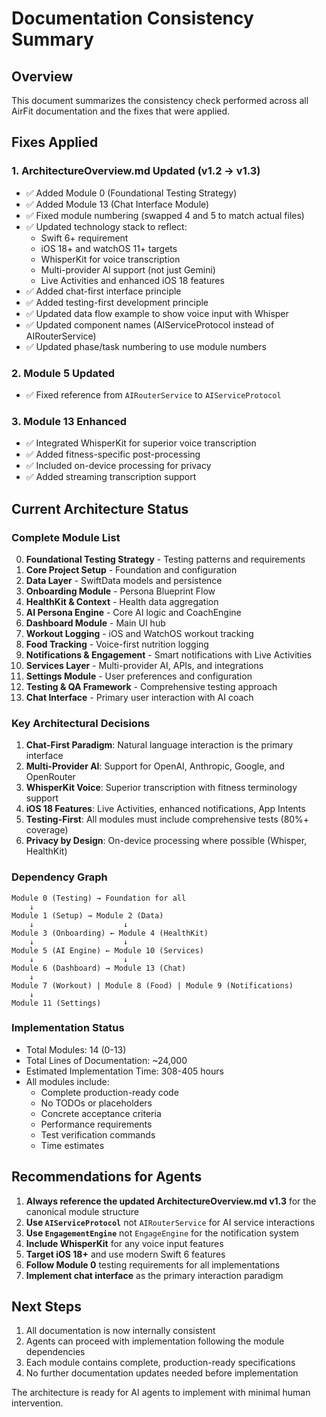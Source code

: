 # Documentation Consistency Summary

## Overview
This document summarizes the consistency check performed across all AirFit documentation and the fixes that were applied.

## Fixes Applied

### 1. ArchitectureOverview.md Updated (v1.2 → v1.3)
- ✅ Added Module 0 (Foundational Testing Strategy)
- ✅ Added Module 13 (Chat Interface Module)
- ✅ Fixed module numbering (swapped 4 and 5 to match actual files)
- ✅ Updated technology stack to reflect:
  - Swift 6+ requirement
  - iOS 18+ and watchOS 11+ targets
  - WhisperKit for voice transcription
  - Multi-provider AI support (not just Gemini)
  - Live Activities and enhanced iOS 18 features
- ✅ Added chat-first interface principle
- ✅ Added testing-first development principle
- ✅ Updated data flow example to show voice input with Whisper
- ✅ Updated component names (AIServiceProtocol instead of AIRouterService)
- ✅ Updated phase/task numbering to use module numbers

### 2. Module 5 Updated
- ✅ Fixed reference from `AIRouterService` to `AIServiceProtocol`

### 3. Module 13 Enhanced
- ✅ Integrated WhisperKit for superior voice transcription
- ✅ Added fitness-specific post-processing
- ✅ Included on-device processing for privacy
- ✅ Added streaming transcription support

## Current Architecture Status

### Complete Module List
0. **Foundational Testing Strategy** - Testing patterns and requirements
1. **Core Project Setup** - Foundation and configuration
2. **Data Layer** - SwiftData models and persistence
3. **Onboarding Module** - Persona Blueprint Flow
4. **HealthKit & Context** - Health data aggregation
5. **AI Persona Engine** - Core AI logic and CoachEngine
6. **Dashboard Module** - Main UI hub
7. **Workout Logging** - iOS and WatchOS workout tracking
8. **Food Tracking** - Voice-first nutrition logging
9. **Notifications & Engagement** - Smart notifications with Live Activities
10. **Services Layer** - Multi-provider AI, APIs, and integrations
11. **Settings Module** - User preferences and configuration
12. **Testing & QA Framework** - Comprehensive testing approach
13. **Chat Interface** - Primary user interaction with AI coach

### Key Architectural Decisions
1. **Chat-First Paradigm**: Natural language interaction is the primary interface
2. **Multi-Provider AI**: Support for OpenAI, Anthropic, Google, and OpenRouter
3. **WhisperKit Voice**: Superior transcription with fitness terminology support
4. **iOS 18 Features**: Live Activities, enhanced notifications, App Intents
5. **Testing-First**: All modules must include comprehensive tests (80%+ coverage)
6. **Privacy by Design**: On-device processing where possible (Whisper, HealthKit)

### Dependency Graph
```
Module 0 (Testing) → Foundation for all
    ↓
Module 1 (Setup) → Module 2 (Data)
    ↓                    ↓
Module 3 (Onboarding) ← Module 4 (HealthKit)
    ↓                    ↓
Module 5 (AI Engine) ← Module 10 (Services)
    ↓                    ↓
Module 6 (Dashboard) → Module 13 (Chat)
    ↓
Module 7 (Workout) | Module 8 (Food) | Module 9 (Notifications)
    ↓
Module 11 (Settings)
```

### Implementation Status
- Total Modules: 14 (0-13)
- Total Lines of Documentation: ~24,000
- Estimated Implementation Time: 308-405 hours
- All modules include:
  - Complete production-ready code
  - No TODOs or placeholders
  - Concrete acceptance criteria
  - Performance requirements
  - Test verification commands
  - Time estimates

## Recommendations for Agents

1. **Always reference the updated ArchitectureOverview.md v1.3** for the canonical module structure
2. **Use `AIServiceProtocol`** not `AIRouterService` for AI service interactions
3. **Use `EngagementEngine`** not `EngageEngine` for the notification system
4. **Include WhisperKit** for any voice input features
5. **Target iOS 18+** and use modern Swift 6 features
6. **Follow Module 0** testing requirements for all implementations
7. **Implement chat interface** as the primary interaction paradigm

## Next Steps

1. All documentation is now internally consistent
2. Agents can proceed with implementation following the module dependencies
3. Each module contains complete, production-ready specifications
4. No further documentation updates needed before implementation

The architecture is ready for AI agents to implement with minimal human intervention. 